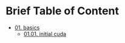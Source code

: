 # Brief Table of Content

* [01. basics](./01.the_basics/00.README.md)
  * [01.01. initial cuda](./01.the_basics/01.initial/00.README.md)
